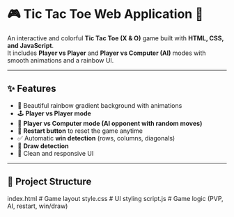 # 🎮 Tic Tac Toe Web Application 🌈

An interactive and colorful **Tic Tac Toe (X & O)** game built with **HTML, CSS, and JavaScript**.  
It includes **Player vs Player** and **Player vs Computer (AI)** modes with smooth animations and a rainbow UI.

---

## ✨ Features
- 🎨 Beautiful rainbow gradient background with animations
- 🕹️ **Player vs Player mode**
- 🤖 **Player vs Computer mode (AI opponent with random moves)**
- 🔄 **Restart button** to reset the game anytime
- ✅ Automatic **win detection** (rows, columns, diagonals)
- 🤝 **Draw detection**
- 📱 Clean and responsive UI

---

## 📂 Project Structure
index.html # Game layout
style.css # UI styling
script.js # Game logic (PVP, AI, restart, win/draw)
